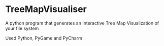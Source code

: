 # TreeMapVisualiser
A python program that generates an Interactive Tree Map Visualization of your file system

Used Python, PyGame and PyCharm 
